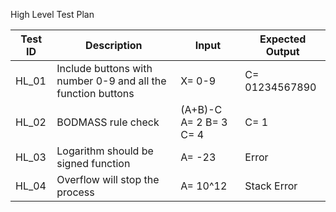 High Level Test Plan
 
|Test ID   |Description   |Input   |Expected Output   |
|---|---|---|---|
|HL_01   |Include buttons with number 0-9 and all the function buttons   |X= 0-9   |C= 01234567890   |
|HL_02   |BODMASS rule check  |(A+B)-C A= 2 B= 3 C= 4   |C= 1   |
|HL_03   |Logarithm should be signed function   |A= -23   |Error   |
|HL_04   |Overflow will stop the process   |A= 10^12   |Stack Error   |
